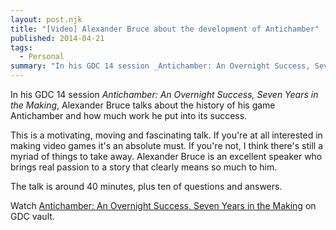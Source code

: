 ```yaml
---
layout: post.njk
title: "[Video] Alexander Bruce about the development of Antichamber"
published: 2014-04-21
tags:
  - Personal
summary: "In his GDC 14 session _Antichamber: An Overnight Success, Seven Years in the Making_, Alexander Bruce talks about the history of his game Antichamber and how much work he put into its success. This is a motivating, moving and fascinating talk. If you're at all interested in making video games it's an absolute must."
---
```

In his GDC 14 session _Antichamber: An Overnight Success, Seven Years
in the Making_, Alexander Bruce talks about the history of his game
Antichamber and how much work he put into its success.

This is a motivating, moving and fascinating talk. If you&#39;re at
all interested in making video games it&#39;s an absolute must. If
you&#39;re not, I think there&#39;s still a myriad of things to take
away. Alexander Bruce is an excellent speaker who brings real passion
to a story that clearly means so much to him.

The talk is around 40 minutes, plus ten of questions and answers.

Watch [Antichamber: An Overnight Success, Seven Years in the Making](http://www.gdcvault.com/play/1020776/Antichamber-An-Overnight-Success-Seven) on GDC vault.
